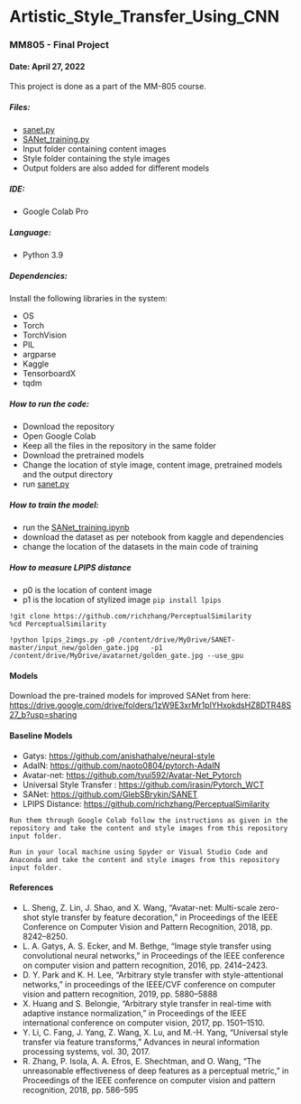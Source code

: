 # Artistic_Style_Transfer_Using_CNN
### MM805 - Final Project
#### Date: April 27, 2022

This project is done as a part of the MM-805 course.

##### Files:
* [sanet.py](https://github.com/SabrinaNasrin/Artistic_Style_Transfer_Using_CNN/blob/main/sanet.py)
* [SANet_training.py](https://github.com/SabrinaNasrin/Artistic_Style_Transfer_Using_CNN/blob/main/SANet_training.ipynb)
* Input folder containing content images
* Style folder containing the style images
* Output folders are also added for different models

##### IDE:
* Google Colab Pro

##### Language:
* Python 3.9

##### Dependencies:
Install the following libraries in the system:
* OS
* Torch
* TorchVision
* PIL
* argparse
* Kaggle
* TensorboardX
* tqdm


##### How to run the code:
* Download the repository
* Open Google Colab
* Keep all the files in the repository in the same folder
* Download the pretrained models
* Change the location of style image, content image, pretrained models and the output directory
* run [sanet.py](https://github.com/SabrinaNasrin/Artistic_Style_Transfer_Using_CNN/blob/main/sanet.py)

##### How to train the model:
* run the [SANet_training.ipynb](https://github.com/SabrinaNasrin/Artistic_Style_Transfer_Using_CNN/blob/main/SANet_training.ipynb)
* download the dataset as per notebook from kaggle and dependencies
* change the location of the datasets in the main code of training

##### How to measure LPIPS distance
* p0 is the location of content image
* p1 is the location of stylized image
```pip install lpips```
```
!git clone https://github.com/richzhang/PerceptualSimilarity
%cd PerceptualSimilarity
```
```
!python lpips_2imgs.py -p0 /content/drive/MyDrive/SANET-master/input_new/golden_gate.jpg   -p1 /content/drive/MyDrive/avatarnet/golden_gate.jpg --use_gpu
```

#### Models
Download the pre-trained models for improved SANet from here: https://drive.google.com/drive/folders/1zW9E3xrMr1plYHxokdsHZ8DTR48S27_b?usp=sharing

#### Baseline Models
* Gatys: https://github.com/anishathalye/neural-style
* AdaIN: https://github.com/naoto0804/pytorch-AdaIN
* Avatar-net: https://github.com/tyui592/Avatar-Net_Pytorch
* Universal Style Transfer : https://github.com/irasin/Pytorch_WCT 
* SANet: https://github.com/GlebSBrykin/SANET
* LPIPS Distance: https://github.com/richzhang/PerceptualSimilarity
```
Run them through Google Colab follow the instructions as given in the repository and take the content and style images from this repository input folder.
```

```
Run in your local machine using Spyder or Visual Studio Code and Anaconda and take the content and style images from this repository input folder.

```

#### References

* L. Sheng, Z. Lin, J. Shao, and X. Wang, “Avatar-net: Multi-scale zero-shot style transfer by feature decoration,” in Proceedings of the IEEE Conference on Computer Vision and Pattern Recognition, 2018, pp. 8242–8250.
* L. A. Gatys, A. S. Ecker, and M. Bethge, “Image style transfer using convolutional neural networks,” in Proceedings of the IEEE conference on computer vision and pattern recognition, 2016, pp. 2414–2423.
* D. Y. Park and K. H. Lee, “Arbitrary style transfer with style-attentional networks,” in proceedings of the IEEE/CVF conference on computer vision and pattern recognition, 2019, pp. 5880–5888
* X. Huang and S. Belongie, “Arbitrary style transfer in real-time with adaptive instance normalization,” in Proceedings of the IEEE international conference on computer vision, 2017, pp. 1501–1510.
* Y. Li, C. Fang, J. Yang, Z. Wang, X. Lu, and M.-H. Yang, “Universal style transfer via feature transforms,” Advances in neural information processing systems, vol. 30, 2017.
* R. Zhang, P. Isola, A. A. Efros, E. Shechtman, and O. Wang, “The unreasonable effectiveness of deep features as a perceptual metric,” in Proceedings of the IEEE conference on computer vision and pattern recognition, 2018, pp. 586–595
